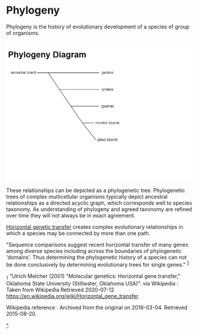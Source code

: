 # Phylogeny

Phylogeny is the history of evolutionary development of a species of group of organisms.

![phylogenetic tree](./phylogenetic-tree.png)

These relationships can be depicted as a phylogenetic tree.
Phylogenetic trees of complex multicellular organisms typically depict ancestral relationships as a directed acyclic graph,
which corresponds well to species taxonomy.
As understanding of phylogeny and agreed taxonomy are refined over time they will not always be in exact agreement.

[Horizontal genetic transfer](horizontal-genetic-transfer.md) creates complex evolutionary relationships in which a species may be connected by more than one path. 

 "Sequence comparisons suggest recent horizontal transfer of many genes among diverse species including across the boundaries of phylogenetic 'domains'. Thus determining the phylogenetic history of a species can not be done conclusively by determining evolutionary trees for single genes." <sup id="a1">[1](#f1)</sup>



<sub id="f1">1</sub>
"Ulrich Melcher (2001) "Molecular genetics: Horizontal gene transfer," Oklahoma State University (Stillwater, Oklahoma USA)". 
via Wikipedia :
Taken from Wikipedia Retrieved 2020-07-12 
https://en.wikipedia.org/wiki/Horizontal_gene_transfer 

Wikipedia reference :
Archived from the original on 2016-03-04. Retrieved 2015-08-20.

 [^](#a1)

